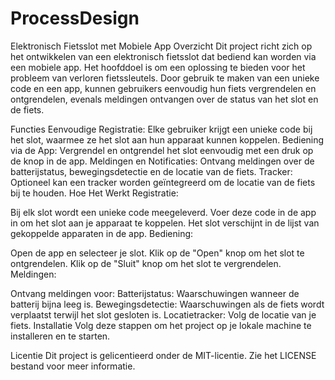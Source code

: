 # ProcessDesign
Elektronisch Fietsslot met Mobiele App
Overzicht
Dit project richt zich op het ontwikkelen van een elektronisch fietsslot dat bediend kan worden via een mobiele app. Het hoofddoel is om een oplossing te bieden voor het probleem van verloren fietssleutels. Door gebruik te maken van een unieke code en een app, kunnen gebruikers eenvoudig hun fiets vergrendelen en ontgrendelen, evenals meldingen ontvangen over de status van het slot en de fiets.

Functies
Eenvoudige Registratie: Elke gebruiker krijgt een unieke code bij het slot, waarmee ze het slot aan hun apparaat kunnen koppelen.
Bediening via de App: Vergrendel en ontgrendel het slot eenvoudig met een druk op de knop in de app.
Meldingen en Notificaties: Ontvang meldingen over de batterijstatus, bewegingsdetectie en de locatie van de fiets.
Tracker: Optioneel kan een tracker worden geïntegreerd om de locatie van de fiets bij te houden.
Hoe Het Werkt
Registratie:

Bij elk slot wordt een unieke code meegeleverd.
Voer deze code in de app in om het slot aan je apparaat te koppelen.
Het slot verschijnt in de lijst van gekoppelde apparaten in de app.
Bediening:

Open de app en selecteer je slot.
Klik op de "Open" knop om het slot te ontgrendelen.
Klik op de "Sluit" knop om het slot te vergrendelen.
Meldingen:

Ontvang meldingen voor:
Batterijstatus: Waarschuwingen wanneer de batterij bijna leeg is.
Bewegingsdetectie: Waarschuwingen als de fiets wordt verplaatst terwijl het slot gesloten is.
Locatietracker: Volg de locatie van je fiets.
Installatie
Volg deze stappen om het project op je lokale machine te installeren en te starten.

Licentie
Dit project is gelicentieerd onder de MIT-licentie. Zie het LICENSE bestand voor meer informatie.
